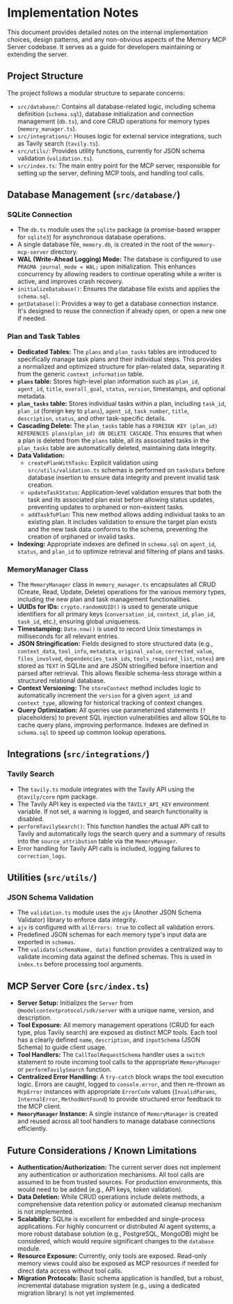 # Implementation Notes

This document provides detailed notes on the internal implementation choices, design patterns, and any non-obvious aspects of the Memory MCP Server codebase. It serves as a guide for developers maintaining or extending the server.

## Project Structure

The project follows a modular structure to separate concerns:

*   `src/database/`: Contains all database-related logic, including schema definition (`schema.sql`), database initialization and connection management (`db.ts`), and core CRUD operations for memory types (`memory_manager.ts`).
*   `src/integrations/`: Houses logic for external service integrations, such as Tavily search (`tavily.ts`).
*   `src/utils/`: Provides utility functions, currently for JSON schema validation (`validation.ts`).
*   `src/index.ts`: The main entry point for the MCP server, responsible for setting up the server, defining MCP tools, and handling tool calls.

## Database Management (`src/database/`)

### SQLite Connection

*   The `db.ts` module uses the `sqlite` package (a promise-based wrapper for `sqlite3`) for asynchronous database operations.
*   A single database file, `memory.db`, is created in the root of the `memory-mcp-server` directory.
*   **WAL (Write-Ahead Logging) Mode:** The database is configured to use `PRAGMA journal_mode = WAL;` upon initialization. This enhances concurrency by allowing readers to continue operating while a writer is active, and improves crash recovery.
*   `initializeDatabase()`: Ensures the database file exists and applies the `schema.sql`.
*   `getDatabase()`: Provides a way to get a database connection instance. It's designed to reuse the connection if already open, or open a new one if needed.

### Plan and Task Tables

*   **Dedicated Tables:** The `plans` and `plan_tasks` tables are introduced to specifically manage task plans and their individual steps. This provides a normalized and optimized structure for plan-related data, separating it from the generic `context_information` table.
*   **`plans` table:** Stores high-level plan information such as `plan_id`, `agent_id`, `title`, `overall_goal`, `status`, `version`, timestamps, and optional metadata.
*   **`plan_tasks` table:** Stores individual tasks within a plan, including `task_id`, `plan_id` (foreign key to `plans`), `agent_id`, `task_number`, `title`, `description`, `status`, and other task-specific details.
*   **Cascading Delete:** The `plan_tasks` table has a `FOREIGN KEY (plan_id) REFERENCES plans(plan_id) ON DELETE CASCADE`. This ensures that when a plan is deleted from the `plans` table, all its associated tasks in the `plan_tasks` table are automatically deleted, maintaining data integrity.
*   **Data Validation:**
    *   `createPlanWithTasks`: Explicit validation using `src/utils/validation.ts` schemas is performed on `tasksData` before database insertion to ensure data integrity and prevent invalid task creation.
    *   `updateTaskStatus`: Application-level validation ensures that both the task and its associated plan exist before allowing status updates, preventing updates to orphaned or non-existent tasks.
    *   `addTaskToPlan`: This new method allows adding individual tasks to an existing plan. It includes validation to ensure the target plan exists and the new task data conforms to the schema, preventing the creation of orphaned or invalid tasks.
*   **Indexing:** Appropriate indexes are defined in `schema.sql` on `agent_id`, `status`, and `plan_id` to optimize retrieval and filtering of plans and tasks.

### MemoryManager Class

*   The `MemoryManager` class in `memory_manager.ts` encapsulates all CRUD (Create, Read, Update, Delete) operations for the various memory types, including the new plan and task management functionalities.
*   **UUIDs for IDs:** `crypto.randomUUID()` is used to generate unique identifiers for all primary keys (`conversation_id`, `context_id`, `plan_id`, `task_id`, etc.), ensuring global uniqueness.
*   **Timestamping:** `Date.now()` is used to record Unix timestamps in milliseconds for all relevant entries.
*   **JSON Stringification:** Fields designed to store structured data (e.g., `context_data`, `tool_info`, `metadata`, `original_value`, `corrected_value`, `files_involved`, `dependencies_task_ids`, `tools_required_list`, `notes`) are stored as `TEXT` in SQLite and are JSON stringified before insertion and parsed after retrieval. This allows flexible schema-less storage within a structured relational database.
*   **Context Versioning:** The `storeContext` method includes logic to automatically increment the `version` for a given `agent_id` and `context_type`, allowing for historical tracking of context changes.
*   **Query Optimization:** All queries use parameterized statements (`?` placeholders) to prevent SQL injection vulnerabilities and allow SQLite to cache query plans, improving performance. Indexes are defined in `schema.sql` to speed up common lookup operations.

## Integrations (`src/integrations/`)

### Tavily Search

*   The `tavily.ts` module integrates with the Tavily API using the `@tavily/core` npm package.
*   The Tavily API key is expected via the `TAVILY_API_KEY` environment variable. If not set, a warning is logged, and search functionality is disabled.
*   `performTavilySearch()`: This function handles the actual API call to Tavily and automatically logs the search query and a summary of results into the `source_attribution` table via the `MemoryManager`.
*   Error handling for Tavily API calls is included, logging failures to `correction_logs`.

## Utilities (`src/utils/`)

### JSON Schema Validation

*   The `validation.ts` module uses the `ajv` (Another JSON Schema Validator) library to enforce data integrity.
*   `ajv` is configured with `allErrors: true` to collect all validation errors.
*   Predefined JSON schemas for each memory type's input data are exported in `schemas`.
*   The `validate(schemaName, data)` function provides a centralized way to validate incoming data against the defined schemas. This is used in `index.ts` before processing tool arguments.

## MCP Server Core (`src/index.ts`)

*   **Server Setup:** Initializes the `Server` from `@modelcontextprotocol/sdk/server` with a unique name, version, and description.
*   **Tool Exposure:** All memory management operations (CRUD for each type, plus Tavily search) are exposed as distinct MCP tools. Each tool has a clearly defined `name`, `description`, and `inputSchema` (JSON Schema) to guide client usage.
*   **Tool Handlers:** The `CallToolRequestSchema` handler uses a `switch` statement to route incoming tool calls to the appropriate `MemoryManager` or `performTavilySearch` function.
*   **Centralized Error Handling:** A `try-catch` block wraps the tool execution logic. Errors are caught, logged to `console.error`, and then re-thrown as `McpError` instances with appropriate `ErrorCode` values (`InvalidParams`, `InternalError`, `MethodNotFound`) to provide structured error feedback to the MCP client.
*   **`MemoryManager` Instance:** A single instance of `MemoryManager` is created and reused across all tool handlers to manage database connections efficiently.

## Future Considerations / Known Limitations

*   **Authentication/Authorization:** The current server does not implement any authentication or authorization mechanisms. All tool calls are assumed to be from trusted sources. For production environments, this would need to be added (e.g., API keys, token validation).
*   **Data Deletion:** While CRUD operations include delete methods, a comprehensive data retention policy or automated cleanup mechanism is not implemented.
*   **Scalability:** SQLite is excellent for embedded and single-process applications. For highly concurrent or distributed AI agent systems, a more robust database solution (e.g., PostgreSQL, MongoDB) might be considered, which would require significant changes to the `database` module.
*   **Resource Exposure:** Currently, only tools are exposed. Read-only memory views could also be exposed as MCP resources if needed for direct data access without tool calls.
*   **Migration Protocols:** Basic schema application is handled, but a robust, incremental database migration system (e.g., using a dedicated migration library) is not yet implemented.
